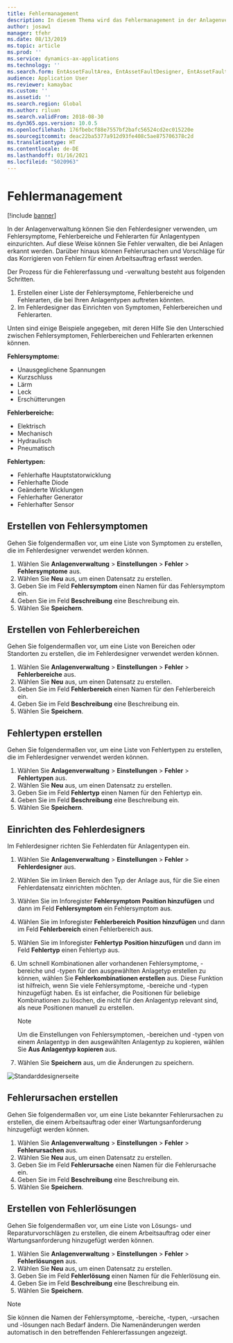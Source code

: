 ```yaml
---
title: Fehlermanagement
description: In diesem Thema wird das Fehlermanagement in der Anlagenverwaltung erläutert.
author: josaw1
manager: tfehr
ms.date: 08/13/2019
ms.topic: article
ms.prod: ''
ms.service: dynamics-ax-applications
ms.technology: ''
ms.search.form: EntAssetFaultArea, EntAssetFaultDesigner, EntAssetFaultCopyFromObjectType, EntAssetFaultRemedy, EntAssetObjectFaultRelationRequestInfoPart, EntAssetObjectFaultRelationWorkOrderInfoPart, EntAssetFaultCreateCombinations, EntAssetObjectFaultSymptom, EntAssetObjectFaultSymptomListPage, EntAssetFaultType, EntAssetFaultSymptom, EntAssetFaultCause
audience: Application User
ms.reviewer: kamaybac
ms.custom: ''
ms.assetid: ''
ms.search.region: Global
ms.author: riluan
ms.search.validFrom: 2018-08-30
ms.dyn365.ops.version: 10.0.5
ms.openlocfilehash: 176fbebcf88e7557bf2bafc56524cd2ec015220e
ms.sourcegitcommit: deac22ba5377a912d93fe408c5ae875706378c2d
ms.translationtype: HT
ms.contentlocale: de-DE
ms.lasthandoff: 01/16/2021
ms.locfileid: "5020963"
---
```

# <a name="fault-management"></a>Fehlermanagement

[!include [banner](../../includes/banner.md)]

 

In der Anlagenverwaltung können Sie den Fehlerdesigner verwenden, um Fehlersymptome, Fehlerbereiche und Fehlerarten für Anlagentypen einzurichten. Auf diese Weise können Sie Fehler verwalten, die bei Anlagen erkannt werden. Darüber hinaus können Fehlerursachen und Vorschläge für das Korrigieren von Fehlern für einen Arbeitsauftrag erfasst werden.

Der Prozess für die Fehlererfassung und -verwaltung besteht aus folgenden Schritten.

1. Erstellen einer Liste der Fehlersymptome, Fehlerbereiche und Fehlerarten, die bei Ihren Anlagentypen auftreten könnten.
2. Im Fehlerdesigner das Einrichten von Symptomen, Fehlerbereichen und Fehlerarten.

Unten sind einige Beispiele angegeben, mit deren Hilfe Sie den Unterschied zwischen Fehlersymptomen, Fehlerbereichen und Fehlerarten erkennen können.

**Fehlersymptome:**

- Unausgeglichene Spannungen
- Kurzschluss
- Lärm
- Leck
- Erschütterungen

**Fehlerbereiche:**

- Elektrisch
- Mechanisch
- Hydraulisch
- Pneumatisch

**Fehlertypen:**

- Fehlerhafte Hauptstatorwicklung
- Fehlerhafte Diode
- Geänderte Wicklungen
- Fehlerhafter Generator
- Fehlerhafter Sensor

## <a name="create-fault-symptoms"></a>Erstellen von Fehlersymptomen

Gehen Sie folgendermaßen vor, um eine Liste von Symptomen zu erstellen, die im Fehlerdesigner verwendet werden können.

1. Wählen Sie **Anlagenverwaltung** \> **Einstellungen** \> **Fehler** \> **Fehlersymptome** aus.
2. Wählen Sie **Neu** aus, um einen Datensatz zu erstellen.
3. Geben Sie im Feld **Fehlersymptom** einen Namen für das Fehlersymptom ein.
4. Geben Sie im Feld **Beschreibung** eine Beschreibung ein.
5. Wählen Sie **Speichern**.

## <a name="create-fault-areas"></a>Erstellen von Fehlerbereichen

Gehen Sie folgendermaßen vor, um eine Liste von Bereichen oder Standorten zu erstellen, die im Fehlerdesigner verwendet werden können.

1. Wählen Sie **Anlagenverwaltung** \> **Einstellungen** \> **Fehler** \> **Fehlerbereiche** aus.
2. Wählen Sie **Neu** aus, um einen Datensatz zu erstellen.
3. Geben Sie im Feld **Fehlerbereich** einen Namen für den Fehlerbereich ein.
4. Geben Sie im Feld **Beschreibung** eine Beschreibung ein.
5. Wählen Sie **Speichern**.

## <a name="create-fault-types"></a>Fehlertypen erstellen

Gehen Sie folgendermaßen vor, um eine Liste von Fehlertypen zu erstellen, die im Fehlerdesigner verwendet werden können.

1. Wählen Sie **Anlagenverwaltung** \> **Einstellungen** \> **Fehler** \> **Fehlertypen** aus.
2. Wählen Sie **Neu** aus, um einen Datensatz zu erstellen.
3. Geben Sie im Feld **Fehlertyp** einen Namen für den Fehlertyp ein.
4. Geben Sie im Feld **Beschreibung** eine Beschreibung ein.
5. Wählen Sie **Speichern**.

## <a name="set-up-the-fault-designer"></a>Einrichten des Fehlerdesigners

Im Fehlerdesigner richten Sie Fehlerdaten für Anlagentypen ein.

1. Wählen Sie **Anlagenverwaltung** \> **Einstellungen** \> **Fehler** \> **Fehlerdesigner** aus.
2. Wählen Sie im linken Bereich den Typ der Anlage aus, für die Sie einen Fehlerdatensatz einrichten möchten.
3. Wählen Sie im Inforegister **Fehlersymptom** **Position hinzufügen** und dann im Feld **Fehlersymptom** ein Fehlersymptom aus.
4. Wählen Sie im Inforegister **Fehlerbereich** **Position hinzufügen** und dann im Feld **Fehlerbereich** einen Fehlerbereich aus.
5. Wählen Sie im Inforegister **Fehlertyp** **Position hinzufügen** und dann im Feld **Fehlertyp** einen Fehlertyp aus.
6. Um schnell Kombinationen aller vorhandenen Fehlersymptome, -bereiche und -typen für den ausgewählten Anlagetyp erstellen zu können, wählen Sie **Fehlerkombinationen erstellen** aus. Diese Funktion ist hilfreich, wenn Sie viele Fehlersymptome, -bereiche und -typen hinzugefügt haben. Es ist einfacher, die Positionen für beliebige Kombinationen zu löschen, die nicht für den Anlagentyp relevant sind, als neue Positionen manuell zu erstellen.

    > [!NOTE]
    > Um die Einstellungen von Fehlersymptomen, -bereichen und -typen von einem Anlagentyp in den ausgewählten Anlagentyp zu kopieren, wählen Sie **Aus Anlagentyp kopieren** aus.

7. Wählen Sie **Speichern** aus, um die Änderungen zu speichern.

![Standarddesignerseite](media/21-setup-for-work-orders.png)

## <a name="create-fault-causes"></a>Fehlerursachen erstellen

Gehen Sie folgendermaßen vor, um eine Liste bekannter Fehlerursachen zu erstellen, die einem Arbeitsauftrag oder einer Wartungsanforderung hinzugefügt werden können.

1. Wählen Sie **Anlagenverwaltung** \> **Einstellungen** \> **Fehler** \> **Fehlerursachen** aus.
2. Wählen Sie **Neu** aus, um einen Datensatz zu erstellen.
3. Geben Sie im Feld **Fehlerursache** einen Namen für die Fehlerursache ein.
4. Geben Sie im Feld **Beschreibung** eine Beschreibung ein.
5. Wählen Sie **Speichern**.

## <a name="create-fault-remedies"></a>Erstellen von Fehlerlösungen

Gehen Sie folgendermaßen vor, um eine Liste von Lösungs- und Reparaturvorschlägen zu erstellen, die einem Arbeitsauftrag oder einer Wartungsanforderung hinzugefügt werden können.

1. Wählen Sie **Anlagenverwaltung** \> **Einstellungen** \> **Fehler** \> **Fehlerlösungen** aus.
2. Wählen Sie **Neu** aus, um einen Datensatz zu erstellen.
3. Geben Sie im Feld **Fehlerlösung** einen Namen für die Fehlerlösung ein.
4. Geben Sie im Feld **Beschreibung** eine Beschreibung ein.
5. Wählen Sie **Speichern**.

> [!NOTE]
> Sie können die Namen der Fehlersymptome, -bereiche, -typen, -ursachen und -lösungen nach Bedarf ändern. Die Namenänderungen werden automatisch in den betreffenden Fehlererfassungen angezeigt.
